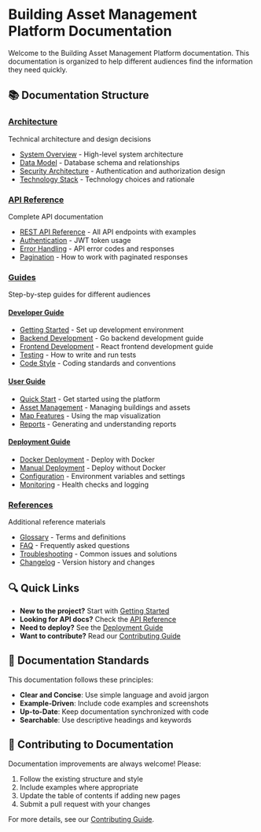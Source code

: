 # Building Asset Management Platform Documentation

Welcome to the Building Asset Management Platform documentation. This documentation is organized to help different audiences find the information they need quickly.

## 📚 Documentation Structure

### [Architecture](./architecture/)
Technical architecture and design decisions
- [System Overview](./architecture/overview.md) - High-level system architecture
- [Data Model](./architecture/data-model.md) - Database schema and relationships
- [Security Architecture](./architecture/security.md) - Authentication and authorization design
- [Technology Stack](./architecture/tech-stack.md) - Technology choices and rationale

### [API Reference](./api/)
Complete API documentation
- [REST API Reference](./api/reference.md) - All API endpoints with examples
- [Authentication](./api/authentication.md) - JWT token usage
- [Error Handling](./api/errors.md) - API error codes and responses
- [Pagination](./api/pagination.md) - How to work with paginated responses

### [Guides](./guides/)
Step-by-step guides for different audiences

#### [Developer Guide](./guides/developer/)
- [Getting Started](./guides/developer/getting-started.md) - Set up development environment
- [Backend Development](./guides/developer/backend.md) - Go backend development guide
- [Frontend Development](./guides/developer/frontend.md) - React frontend development guide
- [Testing](./guides/developer/testing.md) - How to write and run tests
- [Code Style](./guides/developer/code-style.md) - Coding standards and conventions

#### [User Guide](./guides/user/)
- [Quick Start](./guides/user/quick-start.md) - Get started using the platform
- [Asset Management](./guides/user/asset-management.md) - Managing buildings and assets
- [Map Features](./guides/user/map-features.md) - Using the map visualization
- [Reports](./guides/user/reports.md) - Generating and understanding reports

#### [Deployment Guide](./guides/deployment/)
- [Docker Deployment](./guides/deployment/docker.md) - Deploy with Docker
- [Manual Deployment](./guides/deployment/manual.md) - Deploy without Docker
- [Configuration](./guides/deployment/configuration.md) - Environment variables and settings
- [Monitoring](./guides/deployment/monitoring.md) - Health checks and logging

### [References](./references/)
Additional reference materials
- [Glossary](./references/glossary.md) - Terms and definitions
- [FAQ](./references/faq.md) - Frequently asked questions
- [Troubleshooting](./references/troubleshooting.md) - Common issues and solutions
- [Changelog](./references/changelog.md) - Version history and changes

## 🔍 Quick Links

- **New to the project?** Start with [Getting Started](./guides/developer/getting-started.md)
- **Looking for API docs?** Check the [API Reference](./api/reference.md)
- **Need to deploy?** See the [Deployment Guide](./guides/deployment/)
- **Want to contribute?** Read our [Contributing Guide](../CONTRIBUTING.md)

## 📖 Documentation Standards

This documentation follows these principles:
- **Clear and Concise**: Use simple language and avoid jargon
- **Example-Driven**: Include code examples and screenshots
- **Up-to-Date**: Keep documentation synchronized with code
- **Searchable**: Use descriptive headings and keywords

## 🤝 Contributing to Documentation

Documentation improvements are always welcome! Please:
1. Follow the existing structure and style
2. Include examples where appropriate
3. Update the table of contents if adding new pages
4. Submit a pull request with your changes

For more details, see our [Contributing Guide](../CONTRIBUTING.md).